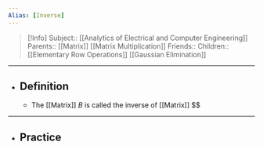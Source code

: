 ```yaml
---
Alias: [Inverse]
---
```

> [!Info]
> Subject:: [[Analytics of Electrical and Computer Engineering]]
> Parents:: [[Matrix]] [[Matrix Multiplication]]
> Friends:: 
> Children:: [[Elementary Row Operations]] [[Gaussian Elimination]]
---
- ## Definition
	- The [[Matrix]] $B$ is called the inverse of [[Matrix]] $$
---
- ## Practice